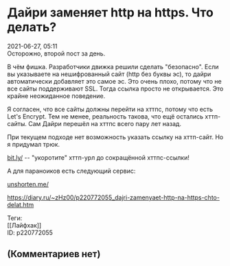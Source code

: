 Дайри заменяет http на https. Что делать?
=========================================

  
2021-06-27, 05:11  
 Осторожно, второй пост за день.   
   
 В чём фишка. Разработчики движка решили сделать "безопасно". Если вы указываете на нешифрованный сайт (http без буквы эс), то дайри автоматически добавляет это самое эс. Это очень плохо, потому что не все сайты поддерживают SSL. Тогда ссылка просто не открывается. Это крайне неожиданное поведение.   
   
 Я согласен, что все сайты должны перейти на хттпс, потому что есть Let's Encrypt. Тем не менее, реальность такова, что ещё остались хттп-сайты. Сам Дайри перешёл на хттпс всего пару лет назад.   
   
 При текущем подходе нет возможность указать ссылку на хттп-сайт. Но я придумал трюк.   
   
  [bit.ly/](https://bit.ly/)  -- "укоротите" хттп-урл до сокращённой хттпс-ссылки!   
   
 А для параноиков есть следующий сервис:   
   
  [unshorten.me/](https://unshorten.me/)    
  
<https://diary.ru/~zHz00/p220772055_dajri-zamenyaet-http-na-https-chto-delat.htm>  
  
Теги:  
[[Лайфхак]]  
ID: p220772055  


(Комментариев нет)
------------------